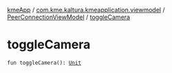 [kmeApp](../../index.md) / [com.kme.kaltura.kmeapplication.viewmodel](../index.md) / [PeerConnectionViewModel](index.md) / [toggleCamera](./toggle-camera.md)

# toggleCamera

`fun toggleCamera(): `[`Unit`](https://kotlinlang.org/api/latest/jvm/stdlib/kotlin/-unit/index.html)